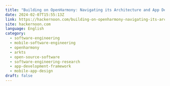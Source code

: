 ```yaml
---
title: "Building on OpenHarmony: Navigating its Architecture and App Development Framework"
date: 2024-02-07T15:55:13Z
link: https://hackernoon.com/building-on-openharmony-navigating-its-architecture-and-app-development-framework?source=rss&utm_medium=RSS&utm_source=news.12bit.vn
site: hackernoon.com
language: English
category:
  - software-engineering
  - mobile-software-engineering
  - openharmony
  - arkts
  - open-source-software
  - software-engineering-research
  - app-development-framework
  - mobile-app-design
draft: false
---
```

